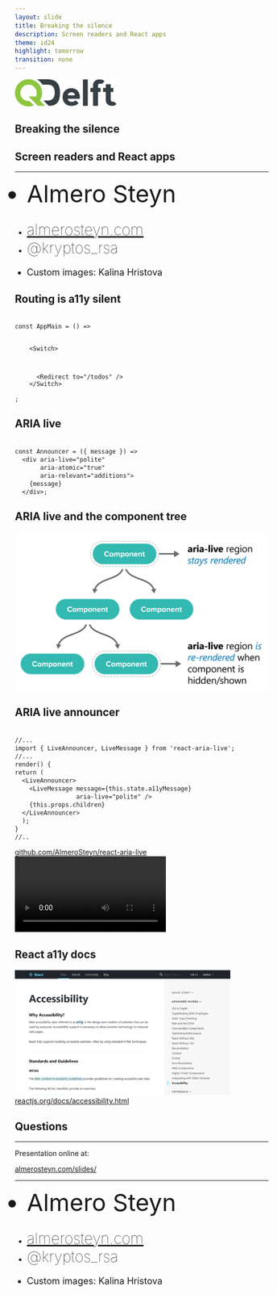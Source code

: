```yaml
---
layout: slide
title: Breaking the silence
description: Screen readers and React apps
theme: id24
highlight: tomorrow
transition: none
---
```


<section class="main">
<img src="/css/images/2018-01-25-breaking-the-silence/QDelft_logo.svg" alt="Log of QDelft" style="max-width: 40%; box-shadow: none; "/>
<h1>Breaking the silence</h1>
<h2>Screen readers and React apps</h2>
<hr>
<ul>
    <li style="font-size: 47px; margin-bottom: 25px;">Almero Steyn</li>
    <li><a href="http://almerosteyn.com/" style="font-size: 30px; font-weight: 100;">almerosteyn.com</a></li>
    <li><span style="font-size: 30px; font-weight: 100;">@kryptos_rsa</span></li>
    <li style="font-size: large; margin-top: 20px;">Custom images: Kalina Hristova</li>
</ul>
</section>
<section>
<h1>Routing is a11y silent</h1>
<pre><code class="javascript" data-trim>
const AppMain = () =>
  <main>
    &lt;Switch>
      <Route path="/todos" component={Todos} />
      <Route path="/todo" component={Todo} />
      <Route path="/contact" component={Contact} />
      &lt;Redirect to="/todos" />
    &lt;/Switch>
  </main>;
</code></pre>
</section>
<section>
<h1>ARIA live</h1>
<pre><code class="javascript" data-trim data-noescape>
const Announcer = ({ message }) =>
  &lt;div aria-live="polite"
       aria-atomic="true"
       aria-relevant="additions">
    {message}
  &lt;/div>;
</code></pre>
</section>
<section>
<h1>ARIA live and the component tree</h1>
<img src="/css/images/2018-01-25-breaking-the-silence/arialive.png" alt="Illustrates that the aria live region is more stable when rendered in the root component."/>
</section>
<section>
<h1>ARIA live announcer</h1>
<pre><code class="javascript" data-trim>
//...
import { LiveAnnouncer, LiveMessage } from 'react-aria-live';
//...
render() {
return (
  &lt;LiveAnnouncer>
    &lt;LiveMessage message={this.state.a11yMessage}
                 aria-live="polite" />
    {this.props.children}
  &lt;/LiveAnnouncer>
  );
}
//..
</code></pre>
<a href="https://github.com/AlmeroSteyn/react-aria-live">github.com/AlmeroSteyn/react-aria-live</a>
</section>
<section>
 <video controls class="stretch" src="/css/videos/2018-01-25-breaking-the-silence/WithAria.mp4" type="video/mp4">
        Your browser does not support the video tag.
</video>
</section>
<section>
<h1>React a11y docs</h1>
<img src="/css/images/2018-01-25-breaking-the-silence/reactdocs.png" alt="Screenshot of the React accessibility docs" style="max-width: 85%;"/>
<a href="https://reactjs.org/docs/accessibility.html">reactjs.org/docs/accessibility.html</a>
</section>
<section class="main">
<h1>Questions</h1>
<hr>
<p>Presentation online at:</p>
<a href="http://almerosteyn.com/slides/">almerosteyn.com/slides/</a>
<hr>
<ul>
    <li style="font-size: 47px; margin-bottom: 25px;">Almero Steyn</li>
    <li><a href="http://almerosteyn.com/" style="font-size: 30px; font-weight: 100;">almerosteyn.com</a></li>
    <li><span style="font-size: 30px; font-weight: 100;">@kryptos_rsa</span></li>
    <li style="font-size: large; margin-top: 20px;">Custom images: Kalina Hristova</li>
</ul>
</section>
